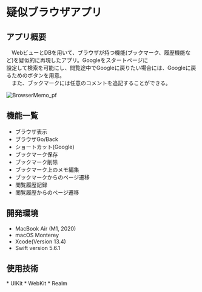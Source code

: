 # 疑似ブラウザアプリ

<h2>アプリ概要</h2>

　WebビューとDBを用いて、ブラウザが持つ機能(ブックマーク、履歴機能など)を疑似的に再現したアプリ。Googleをスタートページに  
 設定して検索を可能にし、閲覧途中でGoogleに戻りたい場合には、Googleに戻るためのボタンを用意。  
 　また、ブックマークには任意のコメントを追記することができる。
 
 
 ![BrowserMemo_pf](https://user-images.githubusercontent.com/82436202/179435716-ba1f2a60-adf3-4af8-abb6-df0868650387.gif)


<h2>機能一覧</h2>

* ブラウザ表示
* ブラウザGo/Back
* ショートカット(Google)
* ブックマーク保存
* ブックマーク削除
* ブックマーク上のメモ編集
* ブックマークからのページ遷移
* 閲覧履歴記録
* 閲覧履歴からのページ遷移


<h2>開発環境</h2>

* MacBook Air (M1, 2020)
* macOS Monterey 
* Xcode(Version 13.4)
* Swift version 5.6.1

<h2>使用技術</h2>
* UIKit
* WebKit
* Realm


